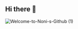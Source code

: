 ## Hi there 👋
![Welcome-to-Noni-s-Github (1)](https://github.com/user-attachments/assets/54dacdb3-3334-4e6b-b974-7d8ac0dfcac5)


